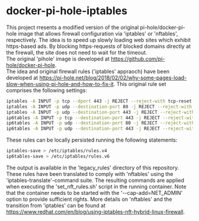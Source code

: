 # docker-pi-hole-iptables

This project rresents a modified version of the original pi-hole/docker-pi-hole image that allows firewall configuration via 'iptables' or 'nftables', respectively. The idea is to speed up slowly loading web sites which exhibit https-based ads. By blocking https-requests of blocked domains directly at the firewall, the site does not need to wait for the timeout. <br>
The original 'pihole' image is developed at <https://github.com/pi-hole/docker-pi-hole>.<br>
The idea and original firewall rules ('iptables' appraoch) have been developed at <https://pi-hole.net/blog/2018/02/02/why-some-pages-load-slow-when-using-pi-hole-and-how-to-fix-it>. This original rule set comprises the following settings:

```bash
iptables -A INPUT -p tcp --dport 443 -j REJECT --reject-with tcp-reset
iptables -A INPUT -p udp --destination-port 80 -j REJECT --reject-with icmp-port-unreachable
iptables -A INPUT -p udp --destination-port 443 -j REJECT --reject-with icmp-port-unreachable
ip6tables -A INPUT -p tcp --destination-port 443 -j REJECT --reject-with tcp-reset
ip6tables -A INPUT -p udp --destination-port 80 -j REJECT --reject-with icmp6-port-unreachable
ip6tables -A INPUT -p udp --destination-port 443 -j REJECT --reject-with icmp6-port-unreachable
```

These rules can be locally persisted running the following statements:

```bash
iptables-save > /etc/iptables/rules.v4
ip6tables-save > /etc/iptables/rules.v6
```

The output is available in the 'legacy_rules' directory of this repository.
These rules have been translated to comply with 'nftables' using the 'iptables-translate'-command suite. The resulting commands are applied when executing the 'set_nft_rules.sh' script in the running container. Note that the container needs to be started with the '--cap-add=NET_ADMIN' option to provide sufficient rights. More details on 'nftables' and the transition from 'iptables' can be found at <https://www.redhat.com/en/blog/using-iptables-nft-hybrid-linux-firewall>.
